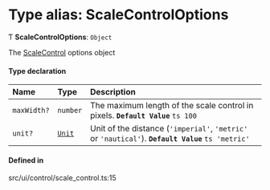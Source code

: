 # Type alias: ScaleControlOptions

Ƭ **ScaleControlOptions**: `Object`

The [ScaleControl](../classes/ScaleControl.md) options object

#### Type declaration

| Name | Type | Description |
| :------ | :------ | :------ |
| `maxWidth?` | `number` | The maximum length of the scale control in pixels. **`Default Value`** ```ts 100 ``` |
| `unit?` | [`Unit`](Unit.md) | Unit of the distance (`'imperial'`, `'metric'` or `'nautical'`). **`Default Value`** ```ts 'metric' ``` |

#### Defined in

src/ui/control/scale_control.ts:15
